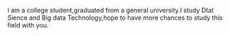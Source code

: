 I am a college student,graduated from a general university.I study Dtat Sience and Big data Technology,hope to have more chances to study this field with you.
